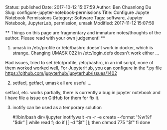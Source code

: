 Status: published
Date: 2017-10-12 15:07:59
Author: Ben Chuanlong Du
Slug: configure-jupyter-notebook-permissions
Title: Configure Jupyte Notebook Permissions
Category: Software
Tags: software, Jupyter Notebook, JupyterLab, permission, umask
Modified: 2017-11-12 15:07:59

**
Things on this page are fragmentary and immature notes/thoughts of the author.
Please read with your own judgement!
**

1. umask in /etc/profile or /etc/bashrc doesn't work in docker,
    which is strange.
    Changing UMASK 022 in /etc/login.defs doesn't work either ...

Had issues, 
tried to set /etc/profile, /etc/bashrc, in an init script, none of them worked worked well,
For JupyterHub, you can configure in the *.py file
https://github.com/jupyterhub/jupyterhub/issues/1402

2. setfacl, getfacl, umask all are useful ...

setfacl, etc. works partially, 
there is currently a bug in jupyter notebook 
and I have file a issue on GitHub for them for fix it.

3. inotify can be used as a temporary solution 

    #!/bin/bash
    dir=/jupyter
    inotifywait -m -r -e create --format '%w%f' "$dir" | while read f; do
        if [[ -d "$f" ]]; then
            chmod 775 "$f"
        fi
    done
